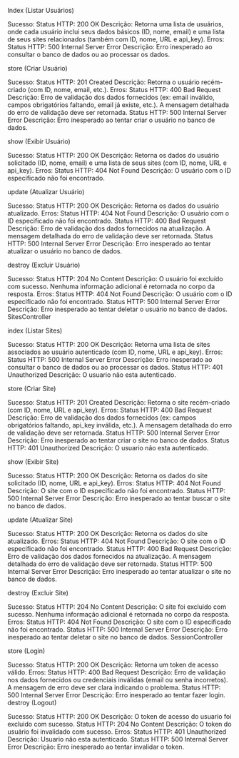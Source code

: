 Index (Listar Usuários)

Sucesso:
Status HTTP: 200 OK
Descrição: Retorna uma lista de usuários, onde cada usuário inclui seus dados básicos (ID, nome, email) e uma lista de seus sites relacionados (também com ID, nome, URL e api_key).
Erros:
Status HTTP: 500 Internal Server Error
Descrição: Erro inesperado ao consultar o banco de dados ou ao processar os dados.


store (Criar Usuário)

Sucesso:
Status HTTP: 201 Created
Descrição: Retorna o usuário recém-criado (com ID, nome, email, etc.).
Erros:
Status HTTP: 400 Bad Request
Descrição: Erro de validação dos dados fornecidos (ex: email inválido, campos obrigatórios faltando, email já existe, etc.). A mensagem detalhada do erro de validação deve ser retornada.
Status HTTP: 500 Internal Server Error
Descrição: Erro inesperado ao tentar criar o usuário no banco de dados.


show (Exibir Usuário)

Sucesso:
Status HTTP: 200 OK
Descrição: Retorna os dados do usuário solicitado (ID, nome, email) e uma lista de seus sites (com ID, nome, URL e api_key).
Erros:
Status HTTP: 404 Not Found
Descrição: O usuário com o ID especificado não foi encontrado.


update (Atualizar Usuário)

Sucesso:
Status HTTP: 200 OK
Descrição: Retorna os dados do usuário atualizado.
Erros:
Status HTTP: 404 Not Found
Descrição: O usuário com o ID especificado não foi encontrado.
Status HTTP: 400 Bad Request
Descrição: Erro de validação dos dados fornecidos na atualização. A mensagem detalhada do erro de validação deve ser retornada.
Status HTTP: 500 Internal Server Error
Descrição: Erro inesperado ao tentar atualizar o usuário no banco de dados.


destroy (Excluir Usuário)

Sucesso:
Status HTTP: 204 No Content
Descrição: O usuário foi excluído com sucesso. Nenhuma informação adicional é retornada no corpo da resposta.
Erros:
Status HTTP: 404 Not Found
Descrição: O usuário com o ID especificado não foi encontrado.
Status HTTP: 500 Internal Server Error
Descrição: Erro inesperado ao tentar deletar o usuário no banco de dados.
SitesController


index (Listar Sites)

Sucesso:
Status HTTP: 200 OK
Descrição: Retorna uma lista de sites associados ao usuário autenticado (com ID, nome, URL e api_key).
Erros:
Status HTTP: 500 Internal Server Error
Descrição: Erro inesperado ao consultar o banco de dados ou ao processar os dados.
Status HTTP: 401 Unauthorized
Descrição: O usuario não esta autenticado.


store (Criar Site)

Sucesso:
Status HTTP: 201 Created
Descrição: Retorna o site recém-criado (com ID, nome, URL e api_key).
Erros:
Status HTTP: 400 Bad Request
Descrição: Erro de validação dos dados fornecidos (ex: campos obrigatórios faltando, api_key inválida, etc.). A mensagem detalhada do erro de validação deve ser retornada.
Status HTTP: 500 Internal Server Error
Descrição: Erro inesperado ao tentar criar o site no banco de dados.
Status HTTP: 401 Unauthorized
Descrição: O usuario não esta autenticado.


show (Exibir Site)

Sucesso:
Status HTTP: 200 OK
Descrição: Retorna os dados do site solicitado (ID, nome, URL e api_key).
Erros:
Status HTTP: 404 Not Found
Descrição: O site com o ID especificado não foi encontrado.
Status HTTP: 500 Internal Server Error
Descrição: Erro inesperado ao tentar buscar o site no banco de dados.


update (Atualizar Site)

Sucesso:
Status HTTP: 200 OK
Descrição: Retorna os dados do site atualizado.
Erros:
Status HTTP: 404 Not Found
Descrição: O site com o ID especificado não foi encontrado.
Status HTTP: 400 Bad Request
Descrição: Erro de validação dos dados fornecidos na atualização. A mensagem detalhada do erro de validação deve ser retornada.
Status HTTP: 500 Internal Server Error
Descrição: Erro inesperado ao tentar atualizar o site no banco de dados.


destroy (Excluir Site)

Sucesso:
Status HTTP: 204 No Content
Descrição: O site foi excluído com sucesso. Nenhuma informação adicional é retornada no corpo da resposta.
Erros:
Status HTTP: 404 Not Found
Descrição: O site com o ID especificado não foi encontrado.
Status HTTP: 500 Internal Server Error
Descrição: Erro inesperado ao tentar deletar o site no banco de dados.
SessionController

store (Login)

Sucesso:
Status HTTP: 200 OK
Descrição: Retorna um token de acesso válido.
Erros:
Status HTTP: 400 Bad Request
Descrição: Erro de validação nos dados fornecidos ou credenciais inválidas (email ou senha incorretos). A mensagem de erro deve ser clara indicando o problema.
Status HTTP: 500 Internal Server Error
Descrição: Erro inesperado ao tentar fazer login.
destroy (Logout)

Sucesso:
Status HTTP: 200 OK
Descrição: O token de acesso do usuario foi excluido com sucesso.
Status HTTP: 204 No Content
Descrição: O token do usuário foi invalidado com sucesso.
Erros:
Status HTTP: 401 Unauthorized
Descrição: Usuario não esta autenticado.
Status HTTP: 500 Internal Server Error
Descrição: Erro inesperado ao tentar invalidar o token.